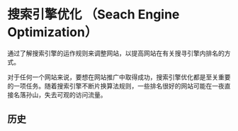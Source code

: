 # 搜索引擎优化 （Seach Engine Optimization）

通过了解搜索引擎的运作规则来调整网站，以提高网站在有关搜寻引擎内排名的方式。

对于任何一个网站来说，要想在网站推广中取得成功，搜索引擎优化都是至关重要的一项任务。随着搜索引擎不断片换算法规则，一些排名很好的网站可能在一夜直接名落孙山，失去可观的访问流量。

## 历史

